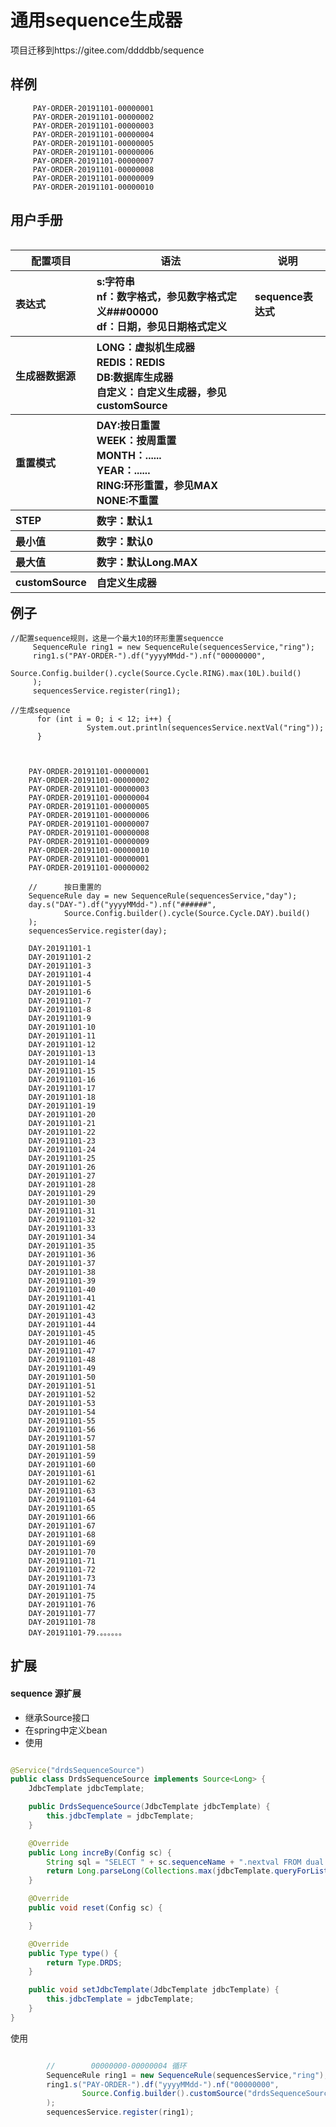   #  通用sequence生成器
项目迁移到https://gitee.com/ddddbb/sequence

  ##  样例
        
      
         
         PAY-ORDER-20191101-00000001
         PAY-ORDER-20191101-00000002
         PAY-ORDER-20191101-00000003
         PAY-ORDER-20191101-00000004
         PAY-ORDER-20191101-00000005
         PAY-ORDER-20191101-00000006
         PAY-ORDER-20191101-00000007
         PAY-ORDER-20191101-00000008
         PAY-ORDER-20191101-00000009
         PAY-ORDER-20191101-00000010
         
        


 
    
    
  ##  用户手册
<table align="left" >
    <tr>
        <th>配置项目</th>
        <th >语法</th>
        <th>说明</th>
    </tr>
    <tr align="left">
        <th>表达式</th>
        <th>  s:字符串<br/>nf：数字格式，参见数字格式定义###00000<br/>df：日期，参见日期格式定义</th>
        <th>sequence表达式</th>
    </tr>
    <tr align="left">
        <th>生成器数据源</th>
        <th>LONG：虚拟机生成器<br/>REDIS：REDIS<br/>DB:数据库生成器<br/>自定义：自定义生成器，参见customSource<br/></th>
        <th></th>
    </tr>
    <tr  align="left">
        <th>重置模式</th>
        <th>DAY:按日重置<br/>WEEK：按周重置<br/>MONTH：......<br/>YEAR：......<br/>RING:环形重置，参见MAX<br/>NONE:不重置</th>
        <th></th>
    </tr >
    <tr  align="left">
        <th>STEP</th>
        <th>数字：默认1</th>
        <th></th>
    </tr>
    <tr  align="left">
        <th>最小值</th>
        <th>数字：默认0</th>
        <th></th>
    </tr>
    <tr  align="left">
        <th>最大值</th>
        <th>数字：默认Long.MAX</th>
        <th></th>
    </tr>
    <tr  align="left">
        <th>customSource</th>
        <th>自定义生成器</th>
        <th></th>
    </tr>
</table>


  ##  例子

    //配置sequence规则，这是一个最大10的环形重置sequencce
         SequenceRule ring1 = new SequenceRule(sequencesService,"ring");
         ring1.s("PAY-ORDER-").df("yyyyMMdd-").nf("00000000",
                 Source.Config.builder().cycle(Source.Cycle.RING).max(10L).build()
         );
         sequencesService.register(ring1);
         
    //生成sequence    
          for (int i = 0; i < 12; i++) {
                     System.out.println(sequencesService.nextVal("ring"));
          }
                 
                 
        
        PAY-ORDER-20191101-00000001
        PAY-ORDER-20191101-00000002
        PAY-ORDER-20191101-00000003
        PAY-ORDER-20191101-00000004
        PAY-ORDER-20191101-00000005
        PAY-ORDER-20191101-00000006
        PAY-ORDER-20191101-00000007
        PAY-ORDER-20191101-00000008
        PAY-ORDER-20191101-00000009
        PAY-ORDER-20191101-00000010
        PAY-ORDER-20191101-00000001
        PAY-ORDER-20191101-00000002
        
        //      按日重置的
        SequenceRule day = new SequenceRule(sequencesService,"day");
        day.s("DAY-").df("yyyyMMdd-").nf("######",
                Source.Config.builder().cycle(Source.Cycle.DAY).build()
        );
        sequencesService.register(day);
        
        DAY-20191101-1
        DAY-20191101-2
        DAY-20191101-3
        DAY-20191101-4
        DAY-20191101-5
        DAY-20191101-6
        DAY-20191101-7
        DAY-20191101-8
        DAY-20191101-9
        DAY-20191101-10
        DAY-20191101-11
        DAY-20191101-12
        DAY-20191101-13
        DAY-20191101-14
        DAY-20191101-15
        DAY-20191101-16
        DAY-20191101-17
        DAY-20191101-18
        DAY-20191101-19
        DAY-20191101-20
        DAY-20191101-21
        DAY-20191101-22
        DAY-20191101-23
        DAY-20191101-24
        DAY-20191101-25
        DAY-20191101-26
        DAY-20191101-27
        DAY-20191101-28
        DAY-20191101-29
        DAY-20191101-30
        DAY-20191101-31
        DAY-20191101-32
        DAY-20191101-33
        DAY-20191101-34
        DAY-20191101-35
        DAY-20191101-36
        DAY-20191101-37
        DAY-20191101-38
        DAY-20191101-39
        DAY-20191101-40
        DAY-20191101-41
        DAY-20191101-42
        DAY-20191101-43
        DAY-20191101-44
        DAY-20191101-45
        DAY-20191101-46
        DAY-20191101-47
        DAY-20191101-48
        DAY-20191101-49
        DAY-20191101-50
        DAY-20191101-51
        DAY-20191101-52
        DAY-20191101-53
        DAY-20191101-54
        DAY-20191101-55
        DAY-20191101-56
        DAY-20191101-57
        DAY-20191101-58
        DAY-20191101-59
        DAY-20191101-60
        DAY-20191101-61
        DAY-20191101-62
        DAY-20191101-63
        DAY-20191101-64
        DAY-20191101-65
        DAY-20191101-66
        DAY-20191101-67
        DAY-20191101-68
        DAY-20191101-69
        DAY-20191101-70
        DAY-20191101-71
        DAY-20191101-72
        DAY-20191101-73
        DAY-20191101-74
        DAY-20191101-75
        DAY-20191101-76
        DAY-20191101-77
        DAY-20191101-78
        DAY-20191101-79.。。。。。。




  ##  扩展
  ####  sequence  源扩展
 - 继承Source接口
 - 在spring中定义bean
 - 使用

```java

@Service("drdsSequenceSource")
public class DrdsSequenceSource implements Source<Long> {
	JdbcTemplate jdbcTemplate;

	public DrdsSequenceSource(JdbcTemplate jdbcTemplate) {
		this.jdbcTemplate = jdbcTemplate;
	}

	@Override
	public Long increBy(Config sc) {
		String sql = "SELECT " + sc.sequenceName + ".nextval FROM dual WHERE count = ? ";
		return Long.parseLong(Collections.max(jdbcTemplate.queryForList(sql, new Object[] { sc.step }, String.class)));
	}

	@Override
	public void reset(Config sc) {

	}

	@Override
	public Type type() {
		return Type.DRDS;
	}

	public void setJdbcTemplate(JdbcTemplate jdbcTemplate) {
		this.jdbcTemplate = jdbcTemplate;
	}
} 

```
使用

```java

        //        00000000-00000004 循环
        SequenceRule ring1 = new SequenceRule(sequencesService,"ring");
        ring1.s("PAY-ORDER-").df("yyyyMMdd-").nf("00000000",
                Source.Config.builder().customSource("drdsSequenceSource").max(10L).build()
        );
        sequencesService.register(ring1);

```
 
